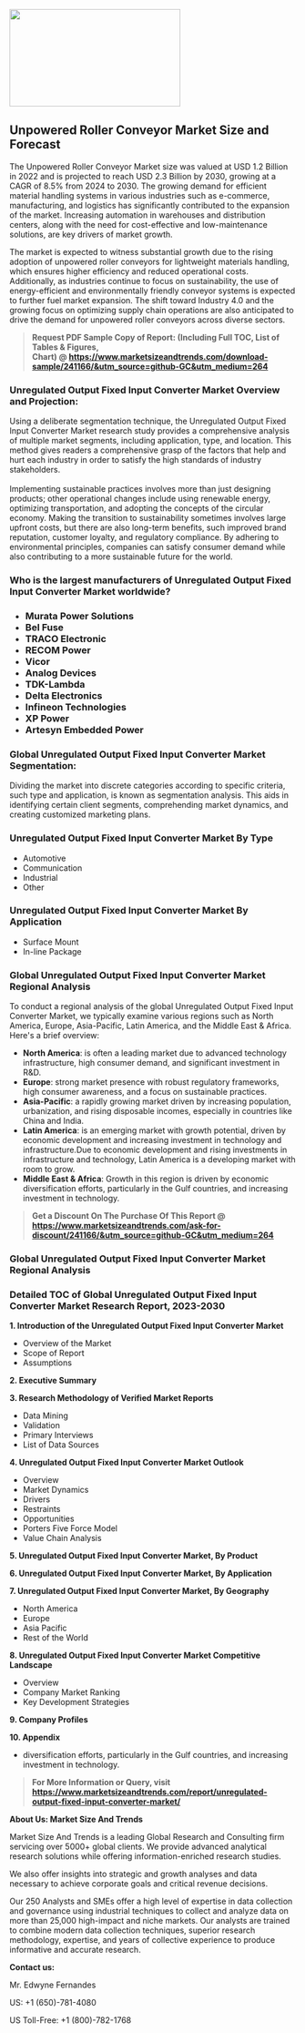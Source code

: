 <p><img class="alignnone size-medium wp-image-20088" src="https://ffe5etoiles.com/wp-content/uploads/2024/12/MST1-300x171.png" alt="" width="300" height="171" /></p><h2>Unpowered Roller Conveyor Market Size and Forecast</h2><p>The Unpowered Roller Conveyor Market size was valued at USD 1.2 Billion in 2022 and is projected to reach USD 2.3 Billion by 2030, growing at a CAGR of 8.5% from 2024 to 2030. The growing demand for efficient material handling systems in various industries such as e-commerce, manufacturing, and logistics has significantly contributed to the expansion of the market. Increasing automation in warehouses and distribution centers, along with the need for cost-effective and low-maintenance solutions, are key drivers of market growth.</p><p>The market is expected to witness substantial growth due to the rising adoption of unpowered roller conveyors for lightweight materials handling, which ensures higher efficiency and reduced operational costs. Additionally, as industries continue to focus on sustainability, the use of energy-efficient and environmentally friendly conveyor systems is expected to further fuel market expansion. The shift toward Industry 4.0 and the growing focus on optimizing supply chain operations are also anticipated to drive the demand for unpowered roller conveyors across diverse sectors.</p></p><blockquote id="" class=""><strong>Request PDF Sample Copy of Report: (Including Full TOC, List of Tables &amp; Figures, Chart)&nbsp;@&nbsp;<strong><a href="https://www.marketsizeandtrends.com/download-sample/241166/&utm_source=github-GC&utm_medium=264" target="_blank">https://www.marketsizeandtrends.com/download-sample/241166/&utm_source=github-GC&utm_medium=264</a></strong></strong></blockquote><h3 id="" class="">Unregulated Output Fixed Input Converter Market&nbsp;Overview and Projection:</h3><p id="" class="">Using a deliberate segmentation technique, the Unregulated Output Fixed Input Converter Market research study provides a comprehensive analysis of multiple market segments, including application, type, and location. This method gives readers a comprehensive grasp of the factors that help and hurt each industry in order to satisfy the high standards of industry stakeholders. <br /> <br />Implementing sustainable practices involves more than just designing products; other operational changes include using renewable energy, optimizing transportation, and adopting the concepts of the circular economy. Making the transition to sustainability sometimes involves large upfront costs, but there are also long-term benefits, such improved brand reputation, customer loyalty, and regulatory compliance. By adhering to environmental principles, companies can satisfy consumer demand while also contributing to a more sustainable future for the world.</p><h3 id="" class="">Who is the largest manufacturers of&nbsp;Unregulated Output Fixed Input Converter Market worldwide?</h3><h3 class=""><p><ul><li>Murata Power Solutions </li><li> Bel Fuse </li><li> TRACO Electronic </li><li> RECOM Power </li><li> Vicor </li><li> Analog Devices </li><li> TDK-Lambda </li><li> Delta Electronics </li><li> Infineon Technologies </li><li> XP Power </li><li> Artesyn Embedded Power</li></ul></p></h3><h3 id="" class="">Global&nbsp;Unregulated Output Fixed Input Converter Market Segmentation:</h3><p id="" class="">Dividing the market into discrete categories according to specific criteria, such type and application, is known as segmentation analysis. This aids in identifying certain client segments, comprehending market dynamics, and creating customized marketing plans.</p><h3 id="" class="">Unregulated Output Fixed Input Converter Market&nbsp;By Type</h3><p><p><ul><li>Automotive</li><li> Communication</li><li> Industrial</li><li> Other</p></li></ul></p></p><h3 id="" class="">Unregulated Output Fixed Input Converter Market&nbsp;By Application</h3><p class=""><p><ul><li>Surface Mount</li><li> In-line Package</li></ul></p></p><h3 id="" class="">Global Unregulated Output Fixed Input Converter Market Regional Analysis</h3><p id="" class="">To conduct a regional analysis of the global Unregulated Output Fixed Input Converter Market, we typically examine various regions such as North America, Europe, Asia-Pacific, Latin America, and the Middle East &amp; Africa. Here's a brief overview:</p><ul><li><strong>North America</strong>: is often a leading market due to advanced technology infrastructure, high consumer demand, and significant investment in R&amp;D.</li><li><strong>Europe</strong>: strong market presence with robust regulatory frameworks, high consumer awareness, and a focus on sustainable practices.</li><li><strong>Asia-Pacific</strong>: a rapidly growing market driven by increasing population, urbanization, and rising disposable incomes, especially in countries like China and India.</li><li><strong>Latin America</strong>: is an emerging market with growth potential, driven by economic development and increasing investment in technology and infrastructure.Due to economic development and rising investments in infrastructure and technology, Latin America is a developing market with room to grow.</li><li><strong>Middle East &amp; Africa</strong>: Growth in this region is driven by economic diversification efforts, particularly in the Gulf countries, and increasing investment in technology.</li></ul><blockquote id="" class=""><strong>Get a Discount On The Purchase Of This Report @ <strong><a href="https://www.marketsizeandtrends.com/ask-for-discount/241166/&utm_source=github-GC&utm_medium=264" target="_blank">https://www.marketsizeandtrends.com/ask-for-discount/241166/&utm_source=github-GC&utm_medium=264</a></strong></strong></blockquote><h3 id="" class="">Global Unregulated Output Fixed Input Converter Market Regional Analysis</h3><h3 id="" class="">Detailed TOC of Global Unregulated Output Fixed Input Converter Market Research Report, 2023-2030</h3><p id="" class=""><strong>1. Introduction of the Unregulated Output Fixed Input Converter Market</strong></p><ul><li>Overview of the Market</li><li>Scope of Report</li><li>Assumptions</li></ul><p id="" class=""><strong>2. Executive Summary</strong></p><p id="" class=""><strong>3. Research Methodology of Verified Market Reports</strong></p><ul><li>Data Mining</li><li>Validation</li><li>Primary Interviews</li><li>List of Data Sources</li></ul><p id="" class=""><strong>4. Unregulated Output Fixed Input Converter Market Outlook</strong></p><ul><li>Overview</li><li>Market Dynamics</li><li>Drivers</li><li>Restraints</li><li>Opportunities</li><li>Porters Five Force Model</li><li>Value Chain Analysis</li></ul><p id="" class=""><strong>5. Unregulated Output Fixed Input Converter Market, By Product</strong></p><p id="" class=""><strong>6. Unregulated Output Fixed Input Converter Market, By Application</strong></p><p id="" class=""><strong>7. Unregulated Output Fixed Input Converter Market, By Geography</strong></p><ul><li>North America</li><li>Europe</li><li>Asia Pacific</li><li>Rest of the World</li></ul><p id="" class=""><strong>8. Unregulated Output Fixed Input Converter Market Competitive Landscape</strong></p><ul><li>Overview</li><li>Company Market Ranking</li><li>Key Development Strategies</li></ul><p id="" class=""><strong>9. Company Profiles</strong></p><p id="" class=""><strong>10. Appendix</strong></p><ul><li>diversification efforts, particularly in the Gulf countries, and increasing investment in technology.</li></ul><blockquote id="" class=""><strong>For More Information or Query, visit <strong><strong><a href="https://www.marketsizeandtrends.com/report/unregulated-output-fixed-input-converter-market/" target="_blank">https://www.marketsizeandtrends.com/report/unregulated-output-fixed-input-converter-market/</a></strong></strong></strong></blockquote><p id="" class=""><strong>About Us: Market Size And Trends</strong></p><p id="" class="">Market Size And Trends is a leading Global Research and Consulting firm servicing over 5000+ global clients. We provide advanced analytical research solutions while offering information-enriched research studies.</p><p id="" class="">We also offer insights into strategic and growth analyses and data necessary to achieve corporate goals and critical revenue decisions.</p><p id="" class="">Our 250 Analysts and SMEs offer a high level of expertise in data collection and governance using industrial techniques to collect and analyze data on more than 25,000 high-impact and niche markets. Our analysts are trained to combine modern data collection techniques, superior research methodology, expertise, and years of collective experience to produce informative and accurate research.</p><p id="" class=""><strong>Contact us:</strong></p><p id="" class="">Mr. Edwyne Fernandes</p><p id="" class="">US: +1 (650)-781-4080</p><p id="" class="">US Toll-Free: +1 (800)-782-1768</p>
